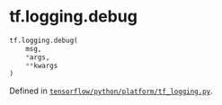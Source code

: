 <div itemscope itemtype="http://developers.google.com/ReferenceObject">
<meta itemprop="name" content="tf.logging.debug" />
<meta itemprop="path" content="Stable" />
</div>

# tf.logging.debug

``` python
tf.logging.debug(
    msg,
    *args,
    **kwargs
)
```



Defined in [`tensorflow/python/platform/tf_logging.py`](https://www.tensorflow.org/code/tensorflow/python/platform/tf_logging.py).

